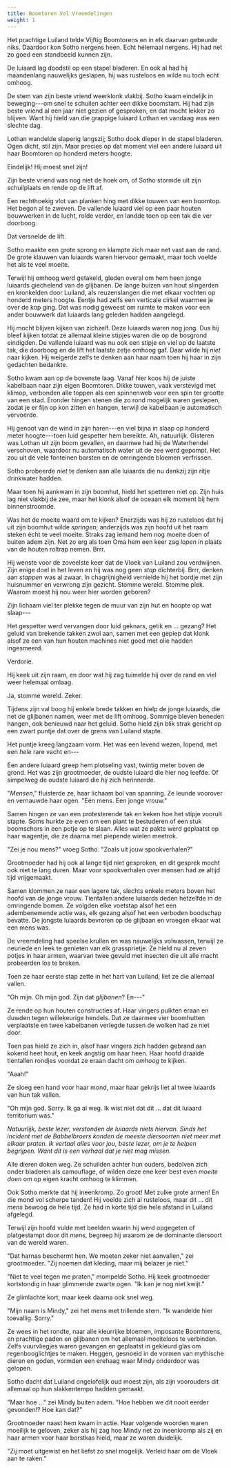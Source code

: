 ```yaml
---
title: Boomtoren Vol Vreemdelingen
weight: 1
---
```

Het prachtige Luiland telde Vijftig Boomtorens en in elk daarvan gebeurde niks. Daardoor kon Sotho nergens heen. Echt hélemaal nergens. Hij had net zo goed een standbeeld kunnen zijn. 

De luiaard lag doodstil op een stapel bladeren. En ook al had hij maandenlang nauwelijks geslapen, hij was rusteloos en wilde nu toch echt omhoog.

De stem van zijn beste vriend weerklonk vlakbij. Sotho kwam eindelijk in beweging---om snel te schuilen achter een dikke boomstam. Hij had zijn beste vriend al een jaar niet gezien of gesproken, en dat mocht lekker zo blijven. Want hij hield van die grappige luiaard Lothan en vandaag was een slechte dag.

Lothan wandelde slaperig langszij; Sotho dook dieper in de stapel bladeren. Ogen dicht, stil zijn. Maar precies op dat moment viel een andere luiaard uit haar Boomtoren op honderd meters hoogte.

Eindelijk! Hij moest snel zijn! 

Zijn beste vriend was nog niet de hoek om, of Sotho stormde uit zijn schuilplaats en rende op de lift af. 

Een rechthoekig vlot van planken hing met dikke touwen van een boomtop. Het begon al te zweven. De vallende luiaard viel op een paar houten bouwwerken in de lucht, rolde verder, en landde toen op een tak die ver doorboog.

Dat versnelde de lift. 

Sotho maakte een grote sprong en klampte zich maar net vast aan de rand. De grote klauwen van luiaards waren hiervoor gemaakt, maar toch voelde het als te veel moeite.

Terwijl hij omhoog werd getakeld, gleden overal om hem heen jonge luiaards giechelend van de glijbanen. De lange buizen van hout slingerden en kronkelden door Luiland, als reuzenslangen die met elkaar vochten op honderd meters hoogte. Eentje had zelfs een verticale cirkel waarmee je over de kop ging. Dat was nodig geweest om ruimte te maken voor een ander bouwwerk dat luiaards lang geleden hadden aangelegd.

Hij mocht blijven kijken van zichzelf. Deze luiaards waren nog jong. Dus hij bleef kijken totdat ze allemaal kleine stipjes waren die op de bosgrond eindigden. De vallende luiaard was nu ook een stipje en viel op de laatste tak, die doorboog en de lift het laatste zetje omhoog gaf. Daar wilde hij _niet_ naar kijken. Hij weigerde zelfs te denken aan haar naam toen hij haar in zijn gedachten bedankte.

Sotho kwam aan op de bovenste laag. Vanaf hier koos hij de juiste kabelbaan naar zijn eigen Boomtoren. Dikke touwen, vaak verstevigd met klimop, verbonden alle toppen als een spinnenweb voor een spin ter grootte van een stad. Eronder hingen stenen die zo rond mogelijk waren geslepen, zodat je er fijn op kon zitten en hangen, terwijl de kabelbaan je automatisch vervoerde.

Hij genoot van de wind in zijn haren---en viel bijna in slaap op honderd meter hoogte---toen luid gespetter hem bereikte. Ah, natuurlijk. Gisteren was Lothan uit zijn boom gevallen, en daarmee had hij de Waterhendel verschoven, waardoor nu automatisch water uit de zee werd gepompt. Het zou uit de vele fonteinen barsten en de omringende bloemen verfrissen.

Sotho probeerde _niet_ te denken aan alle luiaards die nu dankzij zijn ritje drinkwater hadden.

Maar toen hij aankwam in zijn boomhut, hield het spetteren niet op. Zijn huis lag niet vlakbij de zee, maar het klonk alsof de oceaan elk moment bij hem binnenstroomde. 

Was het de moeite waard om te kijken? Enerzijds was hij zo rusteloos dat hij uit zijn boomhut wilde _springen_; anderzijds was zijn hoofd uit het raam steken écht te veel moeite. Straks zag iemand hem nog moeite doen of buiten adem zijn. Net zo erg als toen Oma hem een keer zag _lopen_ in plaats van de houten roltrap nemen. Brrr.

Hij wenste voor de zoveelste keer dat de Vloek van Luiland zou verdwijnen. Zijn enige doel in het leven en hij was nog geen _stap_ dichterbij. Brrr, denken aan _stappen_ was al zwaar. In chagrijnigheid vernielde hij het bordje met zijn huisnummer en verwrong zijn gezicht. Stomme wereld. Stomme plek. Waarom moest hij nou weer hier worden geboren?

Zijn lichaam viel ter plekke tegen de muur van zijn hut en hoopte op wat slaap---

Het gespetter werd vervangen door luid geknars, getik en ... gezang? Het geluid van brekende takken zwol aan, samen met een gepiep dat klonk alsof ze een van hun houten machines niet goed met olie hadden ingesmeerd.

Verdorie. 

Hij keek uit zijn raam, en door wat hij zag tuimelde hij over de rand en viel weer helemaal omlaag.

Ja, stomme wereld. Zeker.

Tijdens zijn val boog hij enkele brede takken en hielp de jonge luiaards, die net de glijbanen namen, weer met de lift omhoog. Sommige bleven beneden hangen, ook benieuwd naar het geluid. Sotho hield zijn blik strak gericht op een zwart puntje dat over de grens van Luiland stapte.

Het puntje kreeg langzaam vorm. Het was een levend wezen, lopend, met een _hele_ rare vacht en---

Een andere luiaard greep hem plotseling vast, twintig meter boven de grond. Het was zijn grootmoeder, de oudste luiaard die hier nog leefde. Of simpelweg de oudste luiaard die _hij_ zich herinnerde.

"_Mensen_," fluisterde ze, haar lichaam bol van spanning. Ze leunde voorover en vernauwde haar ogen. "Eén mens. Een jonge vrouw."

Samen hingen ze van een protesterende tak en keken hoe het stipje vooruit stapte. Soms hurkte ze even om een plant te bestuderen of een stuk boomschors in een potje op te slaan. Alles wat ze pakte werd geplaatst op haar wagentje, die ze daarna met piepende wielen meetrok.

"Zei je nou mens?" vroeg Sotho. "Zoals uit jouw spookverhalen?"

Grootmoeder had hij ook al lange tijd niet gesproken, en dit gesprek mocht ook niet te lang duren. Maar voor spookverhalen over mensen had ze altijd tijd vrijgemaakt.

Samen klommen ze naar een lagere tak, slechts enkele meters boven het hoofd van de jonge vrouw. Tientallen andere luiaards deden hetzelfde in de omringende bomen. Ze volgden elke voetstap alsof het een adembenemende actie was, elk gezang alsof het een verboden boodschap bevatte. De jongste luiaards bevroren op de glijbaan en vroegen elkaar wat een mens was.

De vreemdeling had speelse krullen en was nauwelijks volwassen, terwijl ze neuriede en leek te genieten van elk grassprietje. Ze hield nu al zeven potjes in haar armen, waarvan twee gevuld met insecten die uit alle macht probeerden los te breken.

Toen ze haar eerste stap zette in het hart van Luiland, liet ze die allemaal vallen.

"Oh mijn. Oh mijn god. Zijn dat _glijbanen_? En---" 

Ze rende op hun houten constructies af. Haar vingers pulkten eraan en duwden tegen willekeurige hendels. Dat ze daarmee vier boomhutten verplaatste en twee kabelbanen verlegde tussen de wolken had ze niet door.

Toen pas hield ze zich in, alsof haar vingers zich hadden gebrand aan kokend heet hout, en keek angstig om haar heen. Haar hoofd draaide tientallen rondjes voordat ze eraan dacht om _omhoog_ te kijken.

"Aaah!" 

Ze sloeg een hand voor haar mond, maar haar gekrijs liet al twee luiaards van hun tak vallen. 

"Oh mijn god. Sorry. Ik ga al weg. Ik wist niet dat dit ... dat dit luiaard territorium was."

_Natuurlijk, beste lezer, verstonden de luiaards niets hiervan. Sinds het incident met de Babbelbroers konden de meeste diersoorten niet meer met elkaar praten. Ik vertaal alles voor jou, beste lezer, om je te helpen begrijpen. Want dit is een verhaal dat je niet mag missen._

Alle dieren doken weg. Ze schuilden achter hun ouders, bedolven zich onder bladeren als camouflage, of wilden deze ene keer best even _moeite doen_ om op eigen kracht omhoog te klimmen. 

Ook Sotho merkte dat hij ineenkromp. Zo groot! Met zulke grote armen! En die mond vol scherpe tanden! Hij voelde zich al rusteloos, maar dit ... dit _mens_ bewoog de hele tijd. Ze had in korte tijd die hele afstand in Luiland afgelegd.

Terwijl zijn hoofd vulde met beelden waarin hij werd opgegeten of platgestampt door dit _mens_, begreep hij waarom ze de dominante diersoort van de wereld waren.

"Dat harnas beschermt hen. We moeten zeker niet aanvallen," zei grootmoeder. "Zij noemen dat kleding, maar mij belazer je niet."

"Niet te veel tegen me praten," mompelde Sotho. Hij keek grootmoeder kortstondig in haar glimmende zwarte ogen. "Ik kan je nog niet kwijt."

Ze glimlachte kort, maar keek daarna ook snel weg.

"Mijn naam is Mindy," zei het mens met trillende stem. "Ik wandelde hier toevallig. Sorry."

Ze wees in het rondte, naar alle kleurrijke bloemen, imposante Boomtorens, en prachtige paden en glijbanen om het allemaal moeiteloos te verbinden. Zelfs vuurvliegjes waren gevangen en geplaatst in gekleurd glas om regenbooglichtjes te maken. Heggen, gesnoeid in de vormen van mythische dieren en goden, vormden een erehaag waar Mindy onderdoor was gelopen. 

Sotho dacht dat Luiland ongelofelijk oud moest zijn, als zijn voorouders dit allemaal op hun slakkentempo hadden gemaakt.

"Maar hoe ..." zei Mindy buiten adem. "Hoe hebben we dit nooit eerder gevonden!? Hoe kan dat?"

Grootmoeder naast hem kwam in actie. Haar volgende woorden waren moeilijk te geloven, zeker als hij zag hoe Mindy net zo ineenkromp als zij en haar armen voor haar borstkas hield, maar ze waren duidelijk.

"Zij moet uitgewist en het liefst zo snel mogelijk. Verleid haar om de Vloek aan te raken."